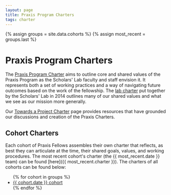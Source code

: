 ```yaml
---
layout: page
title: Praxis Program Charters
tags: charter
---
```


{% assign groups = site.data.cohorts %}
{% assign most_recent = groups.last %}

# Praxis Program Charters

The [Praxis Program Charter](/charter/program-charter) aims to outline core and shared values of the Praxis Program as the Scholars' Lab faculty and staff envision it. It represents both a set of working practices and a way of navigating future outcomes based on the work of the fellowship. The <a href="http://scholarslab.org/about/charter/">lab charter</a> put together by the Scholars' Lab in 2014 outlines many of our shared values and what we see as our mission more generally.

Our [Towards a Project Charter](/resources/toward-a-project-charter/) page provides resources that have grounded our discussions and creation of the Praxis Charters.

## Cohort Charters

Each cohort of Praxis Fellows assembles their own charter that reflects, as best they can articulate at the time, their shared goals, values, and working procedures. The most recent cohort's charter (the {{ most_recent.date }} team) can be found [here]({{ most_recent.charter }}). The charters of all cohorts can be found below:

<ul>
{% for cohort in groups %}
<li><a href="{{ cohort.charter }}">{{ cohort.date }} cohort</a></li>
{% endfor %}
</ul>
